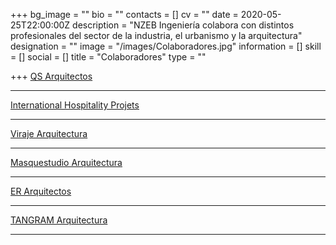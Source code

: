 +++
bg_image = ""
bio = ""
contacts = []
cv = ""
date = 2020-05-25T22:00:00Z
description = "NZEB Ingeniería colabora con distintos profesionales del sector de la industria, el urbanismo y la arquitectura"
designation = ""
image = "/images/Colaboradores.jpg"
information = []
skill = []
social = []
title = "Colaboradores"
type = ""

+++
[QS Arquitectos](https://qsarquitectos.com/)

***

[International Hospitality Projets](http://ihp-group.com/)

***

[Viraje Arquitectura](https://viraje.es/)

***

[Masquestudio Arquitectura](http://masquestudio.es/)

***

[ER Arquitectos](http://www.erarquitectos.com/es)

***

[TANGRAM Arquitectura](https://www.tangramarquitectura.es/)

***